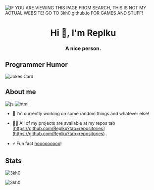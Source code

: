 <img alt="IF YOU ARE VIEWING THIS PAGE FROM SEARCH, THIS IS NOT MY ACTUAL WEBSITE! GO TO 3kh0.github.io FOR GAMES AND STUFF!" src="https://readme-typing-svg.herokuapp.com?vCenter=true&lines=Hello!+I+am+Echo!;HTML+Coder;JavaScript+Game+maker;Talk+to+me+on+my+discord!">
<h1 align="center">Hi 👋, I'm Replku</h1>
<h3 align="center">A nice person.</h3>
<h2>Programmer Humor</h2>
<img src="https://readme-jokes.vercel.app/api" alt="Jokes Card" />
<h2>About me</h2>
<p align="left"> 
  <img src="https://img.shields.io/badge/Knows a bit of-JavaScript-blue/?logo=javascript&logoColor=warning&color=yellow" alt="js">
  <img src="https://img.shields.io/badge/Knows-Python-blue/?logo=python&logoColor=warning&color=blue,yellow" alt="html">
  

- 🔭 I’m currently working on some random things and whatever else!

<!-- - 🤝 I’m looking for help with [my website](https://github.com/3kh0/3kh0.github.io/). Make a pull if you can!  -->

- 👨‍💻 All of my projects are available at my repos tab [https://github.com/Replku?tab=repositories](https://github.com/Replku?tab=repositories) .


- ⚡ Fun fact [hooooooooo](https://hooooooooo.com/)!




<h2 align="left">Stats</h2>

<p><img  src="https://github-readme-stats.vercel.app/api/top-langs?username=3kh0&show_icons=true&theme=dark&locale=en&langs_count=10&layout=compact" alt="3kh0" /></p>
<p><img src="https://github-readme-streak-stats.herokuapp.com/?user=3kh0&theme=dark" alt="3kh0" /></p><br>
  </html>


</html>
